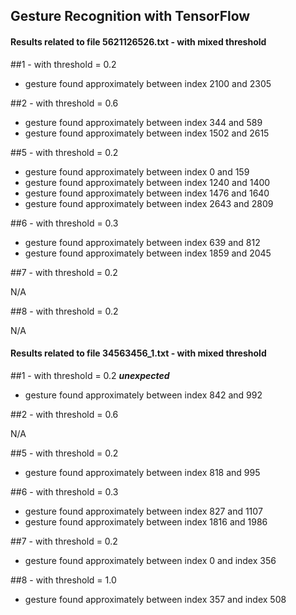 ## Gesture Recognition with TensorFlow


#### Results related to file 5621126526.txt - with mixed threshold

##1 - with threshold = 0.2
 
 * gesture found approximately between index 2100 and 2305

##2 - with threshold = 0.6

* gesture found approximately between index 344 and 589
* gesture found approximately between index 1502 and 2615

##5 - with threshold = 0.2

* gesture found approximately between index 0 and 159
* gesture found approximately between index 1240 and 1400
* gesture found approximately between index 1476 and 1640
* gesture found approximately between index 2643 and 2809

##6 - with threshold = 0.3

* gesture found approximately between index 639 and 812
* gesture found approximately between index 1859 and 2045

##7 - with threshold = 0.2

N/A

##8 - with threshold = 0.2

N/A

#### Results related to file 34563456_1.txt - with mixed threshold


##1 - with threshold = 0.2  ***unexpected***
 
* gesture found approximately between index 842  and 992

##2 - with threshold = 0.6

N/A

##5 - with threshold = 0.2

* gesture found approximately between index 818 and 995

##6 - with threshold = 0.3

* gesture found approximately between index 827  and 1107
* gesture found approximately between index 1816 and 1986

##7 - with threshold = 0.2

* gesture found approximately between index 0 and index 356

##8 - with threshold = 1.0

* gesture found approximately between index 357 and index 508

